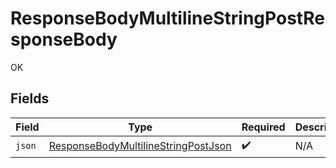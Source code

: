 # ResponseBodyMultilineStringPostResponseBody

OK


## Fields

| Field                                                                                                 | Type                                                                                                  | Required                                                                                              | Description                                                                                           |
| ----------------------------------------------------------------------------------------------------- | ----------------------------------------------------------------------------------------------------- | ----------------------------------------------------------------------------------------------------- | ----------------------------------------------------------------------------------------------------- |
| `json`                                                                                                | [ResponseBodyMultilineStringPostJson](../../models/operations/ResponseBodyMultilineStringPostJson.md) | :heavy_check_mark:                                                                                    | N/A                                                                                                   |
